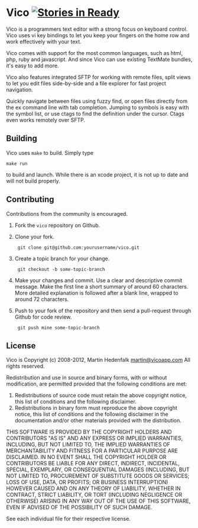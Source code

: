 # Vico [![Stories in Ready](https://badge.waffle.io/vicoapp/vico.png)](https://waffle.io/vicoapp/vico)  

Vico is a programmers text editor with a strong focus on keyboard
control. Vico uses vi key bindings to let you keep your fingers on the
home row and work effectively with your text.

Vico comes with support for the most common languages, such as html,
php, ruby and javascript. And since Vico can use existing TextMate
bundles, it's easy to add more.

Vico also features integrated SFTP for working with remote files, split
views to let you edit files side-by-side and a file explorer for fast
project navigation.

Quickly navigate between files using fuzzy find, or open files directly
from the ex command line with tab completion. Jumping to symbols is easy
with the symbol list, or use ctags to find the definition under the
cursor. Ctags even works remotely over SFTP.


## Building

Vico uses `make` to build. Simply type

	make run

to build and launch. While there is an xcode project, it is not up to
date and will not build properly.


## Contributing

Contributions from the community is encouraged.

1. Fork the `vico` repository on Github.
2. Clone your fork.

		git clone git@github.com:yourusername/vico.git

3. Create a topic branch for your change.

		git checkout -b some-topic-branch

4. Make your changes and commit. Use a clear and descriptive commit
   message. Make the first line a short summary of around 60 characters.
   More detailed explanation is followed after a blank line, wrapped to
   around 72 characters.

5. Push to your fork of the repository and then send a pull-request through Github for code review.

		git push mine some-topic-branch

## License

Vico is Copyright (c) 2008-2012, Martin Hedenfalk <martin@vicoapp.com>
All rights reserved.

Redistribution and use in source and binary forms, with or without
modification, are permitted provided that the following conditions are
met:

1. Redistributions of source code must retain the above copyright notice,
   this list of conditions and the following disclaimer.
2. Redistributions in binary form must reproduce the above copyright
   notice, this list of conditions and the following disclaimer in the
   documentation and/or other materials provided with the distribution.

THIS SOFTWARE IS PROVIDED BY THE COPYRIGHT HOLDERS AND CONTRIBUTORS
"AS IS" AND ANY EXPRESS OR IMPLIED WARRANTIES, INCLUDING, BUT NOT
LIMITED TO, THE IMPLIED WARRANTIES OF MERCHANTABILITY AND FITNESS FOR
A PARTICULAR PURPOSE ARE DISCLAIMED. IN NO EVENT SHALL THE COPYRIGHT
HOLDER OR CONTRIBUTORS BE LIABLE FOR ANY DIRECT, INDIRECT, INCIDENTAL,
SPECIAL, EXEMPLARY, OR CONSEQUENTIAL DAMAGES (INCLUDING, BUT NOT LIMITED
TO, PROCUREMENT OF SUBSTITUTE GOODS OR SERVICES; LOSS OF USE, DATA, OR
PROFITS; OR BUSINESS INTERRUPTION) HOWEVER CAUSED AND ON ANY THEORY OF
LIABILITY, WHETHER IN CONTRACT, STRICT LIABILITY, OR TORT (INCLUDING
NEGLIGENCE OR OTHERWISE) ARISING IN ANY WAY OUT OF THE USE OF THIS
SOFTWARE, EVEN IF ADVISED OF THE POSSIBILITY OF SUCH DAMAGE.

See each individual file for their respective license.

